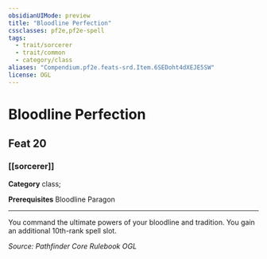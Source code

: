 ```yaml
---
obsidianUIMode: preview
title: "Bloodline Perfection"
cssclasses: pf2e,pf2e-spell
tags:
  - trait/sorcerer
  - trait/common
  - category/class
aliases: "Compendium.pf2e.feats-srd.Item.6SEDoht4dXEJE5SW"
license: OGL
---
```

# Bloodline Perfection
## Feat 20
### [[sorcerer]]

**Category** class; 



**Prerequisites** Bloodline Paragon
* * *
You command the ultimate powers of your bloodline and tradition. You gain an additional 10th-rank spell slot.

*Source: Pathfinder Core Rulebook*
*OGL*